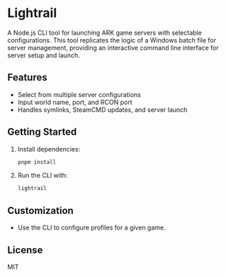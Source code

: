 # Lightrail

A Node.js CLI tool for launching ARK game servers with selectable configurations. This tool replicates the logic of a Windows batch file for server management, providing an interactive command line interface for server setup and launch.

## Features

- Select from multiple server configurations
- Input world name, port, and RCON port
- Handles symlinks, SteamCMD updates, and server launch

## Getting Started

1. Install dependencies:
   ```powershell
   pnpm install
   ```
2. Run the CLI with:
   ```powershell
   lightrail
   ```

## Customization

- Use the CLI to configure profiles for a given game.

## License

MIT
